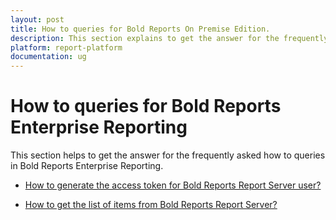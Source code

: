 ```yaml
---
layout: post
title: How to queries for Bold Reports On Premise Edition.
description: This section explains to get the answer for the frequently asked how to queries in Bold Reports On Premise Edition.
platform: report-platform
documentation: ug
---
```


# How to queries for Bold Reports Enterprise Reporting

This section helps to get the answer for the frequently asked how to queries in Bold Reports Enterprise Reporting.

* [How to generate the access token for Bold Reports Report Server user?](./../how-to/generate-access-token-for-bold-reports-server-user/)

* [How to get the list of items from Bold Reports Report Server?](./../how-to/get-list-of-items-from-bold-reports-server/)